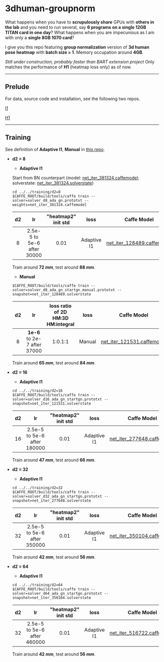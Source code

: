 # 3dhuman-groupnorm
What happens when you have to **scrupulously share** GPUs with **others in the lab** and you need to run several, say **6 programs on a single 12GB TITAN card in one day**? What happens when you are impecunious as I am with only a **single 8GB 1070 card**? 

I give you this repo featuring **group normalization** version of **3d human pose heatmap** with **batch size = 1**. Memory occupation around **4GB**.

*Still under construction, probably faster than BART extension project* Only matches the performance of **H1** (heatmap loss only) as of now. 


----
## Prelude
For data, source code and installation, see the following two repos.

[I1](https://github.com/strawberryfg/int-3dhuman-I1)

[H1](https://github.com/strawberryfg/c2f-3dhm-human-caffe)

----
## Training 
See definition of **Adaptive I1**, **Manual** in [this repo](https://github.com/strawberryfg/int-3dhuman-I1).

- **d2 = 8**
  - **Adaptive I1**
  
  
  Start from BN counterpart (model: [net_iter_381324.caffemodel](https://drive.google.com/open?id=19MIdUvYXC90u58UMtfoXCirVwCZD6dHw); solverstate: [net_iter_381324.solverstate](https://drive.google.com/open?id=1hygJdVEdwZvk5JueKtr8fZDhwIlfMqZO))
  ```
  cd ../../training/d2=8
  $CAFFE_ROOT/build/tools/caffe train --solver=solver_d8_ada_gn.prototxt --weights=net_iter_381324.caffemodel
  ```
  | d2 | lr   |  "heatmap2" init std  | loss | Caffe Model  | Solver State |
  |:-:|:-:|:-:|:-:|:-:|:-:|
  | 8     | 2.5e-5 to 5e-6 after 30000 | 0.01   | Adaptive I1 | [net_iter_128489.caffemodel](https://drive.google.com/open?id=1-HVZolMWHPO7R1B_bjjoRLm6bP-1vE-H) | [net_iter_128489.solverstate](https://drive.google.com/open?id=1g5-ogIUVplDny3e_B_mXXcl8A5_EyRqR)|
  
  Train around **72 *mm***, test around **88 *mm***.
  
  - **Manual**
  
  ```
  $CAFFE_ROOT/build/tools/caffe train --solver=solver_d8_ada_gn_startgn_manual.prototxt --snapshot=net_iter_128489.solverstate
  ```
  | d2 | lr   |  loss ratio of 2D HM:3D HM:integral   | loss | Caffe Model  | Solver State |
  |:-:|:-:|:-:|:-:|:-:|:-:|
  | 8     | **1e-6** to 2e-7 after 37000 | 1:0.1:1   | Manual | [net_iter_121531.caffemodel](https://drive.google.com/open?id=1fgjHg0v2zzdlP9FD3wObwGtmITl7-0Lo)| [net_iter_121531.solverstate](https://drive.google.com/open?id=1YPGEiuNRXC54tn7a960v8ijq0mrAr5_R)|
  
  Train around **65 *mm***, test around **84 *mm***.
  
- **d2 = 16**
  - **Adaptive I1**
  ```
  cd ../../training/d2=16
  $CAFFE_ROOT/build/tools/caffe train --solver=solver_d16_ada_gn_startgn.prototxt --snapshot=net_iter_121531.solverstate
  ```
  
  | d2 | lr   |  "heatmap2" init std  | loss | Caffe Model  | Solver State |
  |:-:|:-:|:-:|:-:|:-:|:-:|
  | 16     | 2.5e-5 to 5e-6 after 180000 | 0.01   | Adaptive I1 | [net_iter_277648.caffemodel](https://drive.google.com/open?id=1tP-jrr2P5ksvO18dct4mt-6A2WElTuF0) | [net_iter_277648.solverstate](https://drive.google.com/open?id=1ujcBNVjBuzkTd7mZGIN8UzA1etzRvtg1) |
  
  Train around **47 *mm***, test around **66 *mm***.
  
- **d2 = 32**
  - **Adaptive I1**
  ```
  cd ../../training/d2=32
  $CAFFE_ROOT/build/tools/caffe train --solver=solver_d32_ada_gn_startgn.prototxt --snapshot=net_iter_277648.solverstate
  ```
  
  | d2 | lr   |  "heatmap2" init std  | loss | Caffe Model  | Solver State |
  |:-:|:-:|:-:|:-:|:-:|:-:|
  | 32     | 2.5e-5 to 5e-6 after 350000 | 0.01   | Adaptive I1 | [net_iter_350104.caffemodel](https://drive.google.com/open?id=1EwjC6AdpT4aGK8DQ1BRaFGTQBTv-FtZp) | [net_iter_350104.solverstate](https://drive.google.com/open?id=1adHTI0E3UPrz8BXRa4ecu70dCVim9pl1) |
  
  Train around **42 *mm***, test around **56 *mm***.
  
- **d2 = 64**
  - **Adaptive I1**
  ```
  cd ../../training/d2=64
  $CAFFE_ROOT/build/tools/caffe train --solver=solver_d64_ada_gn_startgn.prototxt --snapshot=net_iter_350104.solverstate
  ```
  
  | d2 | lr   |  "heatmap2" init std  | loss | Caffe Model  | Solver State |
  |:-:|:-:|:-:|:-:|:-:|:-:|
  | 32     | 2.5e-5 to 5e-6 after 460000 | 0.01   | Adaptive I1 | [net_iter_516722.caffemodel](https://drive.google.com/open?id=1DEHRDTBcK_7Sp33MHB2evmMzHqofTAW3) | [net_iter_516722.solverstate](https://drive.google.com/open?id=1HZwcDQoGcszNPBrwBUGnoEzRjJ7v89oC) |
  
  Train around **42 *mm***, test around **56 *mm***.
  
  